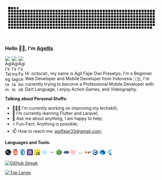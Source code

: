 ![Snake animation](https://github.com/Agellls/Agellls/blob/output/github-contribution-grid-snake.svg)

### Hello 👋🏽, I'm [Agellls](https://github.com/Agellls)

<a href="https://t.me/Agellls">
  <img align="left" alt="Agil's Telegram" width="22px" src="https://simpleicons.vercel.app/telegram/329ed8" />
</a>
<a href="https://www.instagram.com/agellls___/">
  <img align="left" alt="Agil's instagram" width="22px" src="https://cdn2.iconfinder.com/data/icons/social-media-2285/512/1_Instagram_colored_svg_1-512.png" />
</a>
<a href="https://www.facebook.com/zligaa">
  <img align="left" alt="Agil's Facebook" width="22px" src="https://simpleicons.vercel.app/facebook/1685e6" />
</a>

<br />
<br />

Hi :octocat:, my name is Agil Fajar Dwi Prasetyo, I'm a Beginner Web Developer and Mobile Developer from Indonesia 🇮🇩, I'm currently trying to become a Professional Mobile Developer with Dart Language, I enjoy Action Games, and Videography.

**Talking about Personal Stuffs:**

- 👨🏽‍💻 I’m currently working on improving my techskill;
- 🌱 I’m currently learning Flutter and Laravel;
- 💬 Ask me about anything, I am happy to help;
- ⚡️ Fun-Fact: Anything is possible;
- 📫 How to reach me: agilfajar33@gmail.com;

**Languages and Tools:**

<kbd><img height="20" src="https://raw.githubusercontent.com/github/explore/80688e429a7d4ef2fca1e82350fe8e3517d3494d/topics/terminal/terminal.png"></kbd>
<kbd><img height="20" src="https://raw.githubusercontent.com/github/explore/80688e429a7d4ef2fca1e82350fe8e3517d3494d/topics/html/html.png"></kbd>
<kbd><img height="20" src="https://raw.githubusercontent.com/github/explore/80688e429a7d4ef2fca1e82350fe8e3517d3494d/topics/css/css.png"></kbd>
<kbd><img height="20" src="https://raw.githubusercontent.com/github/explore/80688e429a7d4ef2fca1e82350fe8e3517d3494d/topics/bootstrap/bootstrap.png"></kbd>
<kbd><img height="20" src="https://raw.githubusercontent.com/github/explore/80688e429a7d4ef2fca1e82350fe8e3517d3494d/topics/javascript/javascript.png"></kbd>
<kbd><img height="20" src="https://raw.githubusercontent.com/github/explore/80688e429a7d4ef2fca1e82350fe8e3517d3494d/topics/react/react.png"></kbd>
<kbd><img height="20" src="https://raw.githubusercontent.com/github/explore/80688e429a7d4ef2fca1e82350fe8e3517d3494d/topics/jquery/jquery.png"></kbd>
<kbd><img height="20" src="https://raw.githubusercontent.com/github/explore/80688e429a7d4ef2fca1e82350fe8e3517d3494d/topics/nodejs/nodejs.png"></kbd>
<kbd><img height="20" src="https://raw.githubusercontent.com/github/explore/80688e429a7d4ef2fca1e82350fe8e3517d3494d/topics/php/php.png"></kbd>
<kbd><img height="20" src="https://raw.githubusercontent.com/github/explore/80688e429a7d4ef2fca1e82350fe8e3517d3494d/topics/laravel/laravel.png"></kbd>
<kbd><img height="20" src="https://raw.githubusercontent.com/github/explore/80688e429a7d4ef2fca1e82350fe8e3517d3494d/topics/mysql/mysql.png"></kbd>
<kbd><img height="20" src="https://raw.githubusercontent.com/github/explore/80688e429a7d4ef2fca1e82350fe8e3517d3494d/topics/git/git.png"></kbd>
<kbd><img height="20" src="https://raw.githubusercontent.com/github/explore/80688e429a7d4ef2fca1e82350fe8e3517d3494d/topics/cpp/cpp.png"></kbd>
<kbd><img height="20" src="https://raw.githubusercontent.com/github/explore/80688e429a7d4ef2fca1e82350fe8e3517d3494d/topics/dart/dart.png"></kbd>
<kbd><img height="20" src="https://raw.githubusercontent.com/github/explore/80688e429a7d4ef2fca1e82350fe8e3517d3494d/topics/flutter/flutter.png"></kbd>

<a href="https://git.io/streak-stats">
  <img src="https://streak-stats.demolab.com?user=agellls&theme=aura&border_radius=0&date_format=j%20M%5B%20Y%5D&card_width=600&border=222222" alt="GitHub Streak" />
</a>

[![Top Langs](https://github-readme-stats.vercel.app/api/top-langs/?username=Agellls&layout=compact&hide_border=true&theme=aura)](https://github.com/anuraghazra/github-readme-stats)
